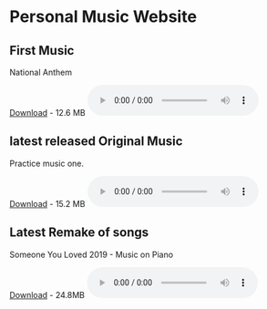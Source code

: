 # Personal Music Website

## First Music
National Anthem

<a href="./national-anthem180.wav">Download</a> - 12.6 MB
<audio controls>
  <source src="./national-anthem180.wav" type="audio/wav">
</audio>

## latest released Original Music

Practice music one.

<a href="./suraj originals music1.wav">Download</a> - 15.2 MB
<audio controls>
  <source src="./suraj originals music1.wav" type="audio/wav">
</audio>

## Latest Remake of songs

Someone You Loved 2019 - Music on Piano

<a href="./files/someone-you-loved/Someone You Loved - music on piano by Suraj.wav">Download</a> - 24.8MB
<audio controls>
  <source src="./files/someone-you-loved/Someone You Loved - music on piano by Suraj.wav" type="audio/wav">
</audio>
